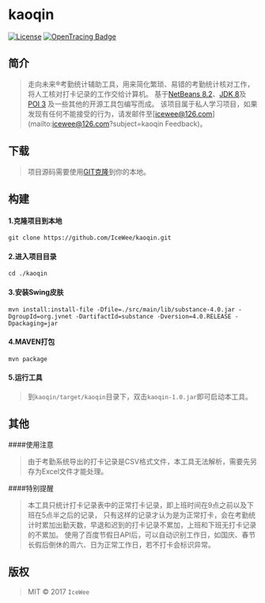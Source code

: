 # kaoqin
[![License](https://img.shields.io/badge/License-Apache%202.0-blue.svg)](https://192.168.1.101/weibing/HxdPluginClient/blob/master/LICENSE)
[![OpenTracing Badge](https://img.shields.io/badge/OpenTracing-enabled-blue.svg)](http://opentracing.io)

## 简介
>走向未来®考勤统计辅助工具，用来简化繁琐、易错的考勤统计核对工作，将人工核对打卡记录的工作交给计算机。
基于[NetBeans 8.2](https://netbeans.org/)、[JDK 8](http://www.oracle.com/technetwork/java/javase/downloads/jdk8-downloads-2133151.html)及[POI 3](http://poi.apache.org/download.html)
及一些其他的开源工具包编写而成。
该项目属于私人学习项目，如果发现有任何不能接受的行为，请发邮件至[icewee@126.com](mailto:icewee@126.com?subject=kaoqin Feedback)。

## 下载
>项目源码需要使用[GIT克隆](https://github.com/IceWee/kaoqin.git)到你的本地。

## 构建

#### 1.克隆项目到本地
```shell
git clone https://github.com/IceWee/kaoqin.git
```
#### 2.进入项目目录
```shell
cd ./kaoqin
```
#### 3.安装Swing皮肤
```shell
mvn install:install-file -Dfile=./src/main/lib/substance-4.0.jar -DgroupId=org.jvnet -DartifactId=substance -Dversion=4.0.RELEASE -Dpackaging=jar
```
#### 4.MAVEN打包
```shell
mvn package
```
#### 5.运行工具
>到`kaoqin/target/kaoqin`目录下，双击`kaoqin-1.0.jar`即可启动本工具。

## 其他
####使用注意
>由于考勤系统导出的打卡记录是CSV格式文件，本工具无法解析，需要先另存为Excel文件才能处理。

####特别提醒
>本工具只统计打卡记录表中的正常打卡记录，即上班时间在9点之前以及下班在5点半之后的记录，
只有这样的记录才认为是为正常打卡，会在考勤统计时累加出勤天数，早退和迟到的打卡记录不累加，上班和下班无打卡记录的不累加。
使用了百度节假日API后，可以自动识别工作日，如国庆、春节长假后倒休的周六、日为正常工作日，若不打卡会标识异常。

## 版权
>MIT © 2017 `IceWee`
